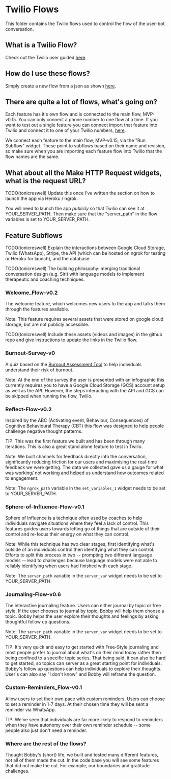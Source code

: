 # Twilio Flows

This folder contains the Twilio flows used to control the flow of the user-bot conversation.

## What is a Twilio Flow?

Check out the Twilio user guided [here](https://www.twilio.com/docs/studio/user-guide).

## How do I use these flows?

Simply create a new flow from a json as shown [here](https://www.twilio.com/docs/studio/user-guide#importing-flow-data).

## There are quite a lot of flows, what's going on?

Each feature has it's own flow and is connected to the main flow, MVP-v0.15. You can only connect a phone number to one flow at a time. If you want to test out a single feature you can connect import that feature into Twilio and connect it to one of your Twilio numbers, [here](https://www.twilio.com/docs/conversations/connect-to-studio).

We connect each feature to the main flow, MVP-v0.15, via the "Run Subflow" widget. These point to subflows based on their name and revision, so make sure when you are importing each feature flow into Twilio that the flow names are the same.

## What about all the Make HTTP Request widgets, what is the request URL?

TODO(tonicreswell) Update this once I've written the section on how to launch the app via Heroku / ngrok.

You will need to launch the app *publicly* so that Twilio can see it at YOUR_SERVER_PATH. Then make sure that the "server_path" in the flow variables is set to YOUR_SERVER_PATH.

## Feature Subflows

TODO(tonicreswell) Explain the interactions between Google Cloud Storage, Twilio (WhatsApp), Stripe, the API (which can be hosted on ngrok for testing or Heroku for launch), and the database.

TODO(tonicreswell) The building philosophy: merging traditional conversation design (e.g. Siri) with language models to implement therapeutic and coaching techniques.

### Welcome_Flow-v0.2

The welcome feature, which welcomes new users to the app and talks them through the features available.

Note: This feature requires several assets that were stored on google cloud storage, but are not publicly accessible. 

TODO(tonicreswell) Include these assets (videos and images) in the github repo and give instructions to update the links in the Twilio flow.

### Burnout-Survey-v0

A quiz based on the [Burnout Assessment Tool](https://burnoutassessmenttool.be/wp-content/uploads/2020/08/User-Manual-BAT-version-2.0.pdf) to help individuals understand their risk of burnout.

Note: At the end of the survey the user is presented with an infographic this currently requires you to have a Google Cloud Storage (GCS) account setup as well as the API. However, the steps interacting with the API and GCS can be skipped when running the flow, Twilio.

### Reflect-Flow-v0.2

Inspired by the ABC (Activating event, Behaviour, Consequences) of Cognitive Behavioural Therapy (CBT) this flow was designed to help people challenge negative thought patterns.

TIP: This was the first feature we built and has been through many iterations. This is also a great stand alone feature to test in Twilio.

Note: We built channels for feedback directly into the conversation, significantly reducing friction for our users and maximising the real-time feedback we were getting. The data we collected gave us a gauge for what was working/ not working and helped us understand how outcomes related to engagement.

Note: The `ngrok_path` variable in the `set_variables_1` widget needs to be set to YOUR_SERVER_PATH.


### Sphere-of-Influence-Flow-v0.1

Sphere of Influence is a technique often used by coaches to help individuals navigate situations where they feel a lack of control. This features guides users towards letting go of things that are outside of their control and re-focus their energy on what they can control.

Note: While this technique has two clear stages, first identifying what's outside of an individuals control then identifying what they can control. Efforts to split this process in two -- prompting two different language models -- lead to challenges because language models were not able to reliably identifying when users had finished with each stage.

Note: The `server_path` variable in the `server_var` widget needs to be set to YOUR_SERVER_PATH.


### Journaling-Flow-v0.6

The interactive journaling feature. Users can either journal by topic or free style. If the user chooses to journal by topic, Bobby will help them choose a topic. Bobby helps the user explore their thoughts and feelings by asking thoughtful follow up questions.

Note: The `server_path` variable in the `server_var` widget needs to be set to YOUR_SERVER_PATH.

TIP: It's very quick and easy to get started with Free-Style journaling and most people prefer to journal about what's on their mind today rather then being confined to a specific topic series. That being said, it can also be hard to get started, so topics can server as a great starting point for individuals. Bobby's follow up questions can help individuals to explore their thoughts. User's can also say "I don't know" and Bobby will reframe the question.

### Custom-Reminders_Flow-v0.1

Allow users to set their own pace with custom reminders. Users can choose to set a reminder in 1-7 days. At their chosen time they will be sent a reminder via WhatsApp.

TIP: We've seen that individuals are far more likely to respond to reminders when they have autonomy over their own reminder schedule -- some people also just don't need a reminder.

### Where are the rest of the flows?

Thought Bobby's (short) life, we built and tested many different features, not all of them made the cut. In the code base you will see some features that did not make the cut. For example, our boundaries and gratitude challenges.



